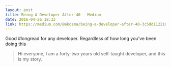 ```yaml
---
layout: post
title: Being A Developer After 40 — Medium
date: 2016-04-26 18:33
link: https://medium.com/@akosma/being-a-developer-after-40-3c5dd112210c#.1glz09xiz
---
```


Good #longread for any developer. Regardless of how long you've been doing this


> Hi everyone, I am a forty-two years old self-taught developer, and this is my story.

​